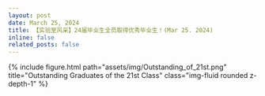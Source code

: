 ```yaml
---
layout: post
date: March 25, 2024
title: 【实验室风采】24届毕业生全员取得优秀毕业生！(Mar 25. 2024)
inline: false
related_posts: false
---
```



<div class="row justify-content-sm-center">
    <div class="col-sm-10 mt-3 mt-md-0">
        {% include figure.html path="assets/img/Outstanding_of_21st.png" title="Outstanding Graduates of the 21st Class" class="img-fluid rounded z-depth-1" %}
    </div>
</div>
